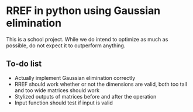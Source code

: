 # RREF in python using Gaussian elimination #
This is a school project. While we do intend to optimize as much as possible, do not expect it to outperform anything.

## To-do list ##
* Actually implement Gaussian elimination correctly
* RREF should work whether or not the dimensions are valid, both too tall and too wide matrices should work
* Stylized outputs of matrices before and after the operation
* Input function should test if input is valid
